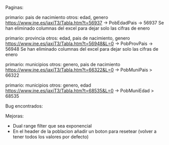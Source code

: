 Paginas:

primario: pais de nacimiento   otros: edad, genero
https://www.ine.es/jaxiT3/Tabla.htm?t=56937 ->  PobEdadPais  -> 56937
Se han eliminado columnas del excel para dejar solo las cifras de enero


primario: provincia   otros: edad, pais de nacimiento, genero
https://www.ine.es/jaxiT3/Tabla.htm?t=56948&L=0 -> PobProvPais -> 56948
Se han eliminado columnas del excel para dejar solo las cifras de enero


primario: municipios   otros: genero, pais de nacimiento
https://www.ine.es/jaxiT3/Tabla.htm?t=66322&L=0   -> PobMuniPais  > 66322  


primario: municipios   otros: genero, edad
https://www.ine.es/jaxiT3/Tabla.htm?t=68535&L=0   -> PobMuniEdad  > 68535  



Bug encontrados:


Mejoras:

- Dual range filter que sea exponencial
- En el header de la poblacion añadir un boton para resetear (volver a tener todos los valores por defecto) 